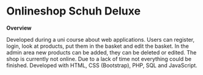 # Onlineshop Schuh Deluxe

**Overview**

Developed during a uni course about web applications. Users can register, login, look at products, put them in the basket and edit the 
basket. In the admin area new products can be added, they can be deleted or edited. The shop is currently not online. Due to a lack of time not everything could be finished. Developed with HTML, CSS (Bootstrap), PHP, SQL and JavaScript.

